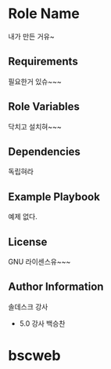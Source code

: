 Role Name
=========

내가 만든 거유~

Requirements
------------

필요한거 있슈~~~

Role Variables
--------------

닥치고 설치혀~~~

Dependencies
------------

독립혀라

Example Playbook
----------------

예제 없다.

License
-------

GNU 라이센스유~~~

Author Information
------------------

솔데스크 강사
* 5.0 강사 백승찬
# bscweb
